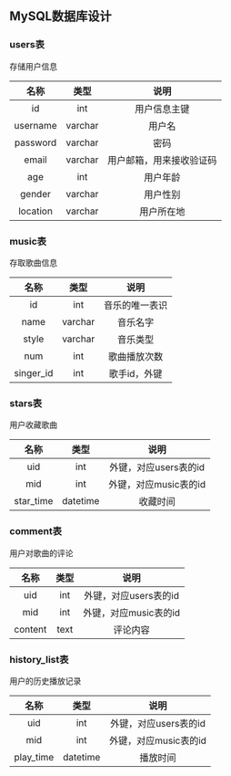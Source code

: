 ## MySQL数据库设计

### users表

存储用户信息

|   名称   |  类型   |           说明           |
| :------: | :-----: |:----------------------:|
|    id    |   int   |       用户信息主键       |
| username | varchar |          用户名         |
| password | varchar |           密码         |
|  email   | varchar | 用户邮箱，用来接收验证码 |
|   age    |   int   |         用户年龄       |
|  gender  | varchar |         用户性别       |
| location | varchar |        用户所在地      |

### music表

存取歌曲信息

|   名称    |  类型   |      说明      |
| :-------: | :-----: | :------------: |
|    id     |   int   | 音乐的唯一表识 |
|   name    | varchar |    音乐名字    |
|   style   | varchar |    音乐类型    |
|    num    |   int   |  歌曲播放次数  |
| singer_id |   int   |  歌手id，外键  |

### stars表

用户收藏歌曲

|   名称    |   类型   |         说明          |
| :-------: | :------: | :-------------------: |
|    uid    |   int    | 外键，对应users表的id |
|    mid    |   int    | 外键，对应music表的id |
| star_time | datetime |       收藏时间        |

### comment表

用户对歌曲的评论

|  名称   | 类型 |         说明          |
| :-----: | :--: | :-------------------: |
|   uid   | int  | 外键，对应users表的id |
|   mid   | int  | 外键，对应music表的id |
| content | text |       评论内容        |

### history_list表

用户的历史播放记录

|   名称    |   类型   |         说明          |
| :-------: | :------: | :-------------------: |
|    uid    |   int    | 外键，对应users表的id |
|    mid    |   int    | 外键，对应music表的id |
| play_time | datetime |       播放时间        |